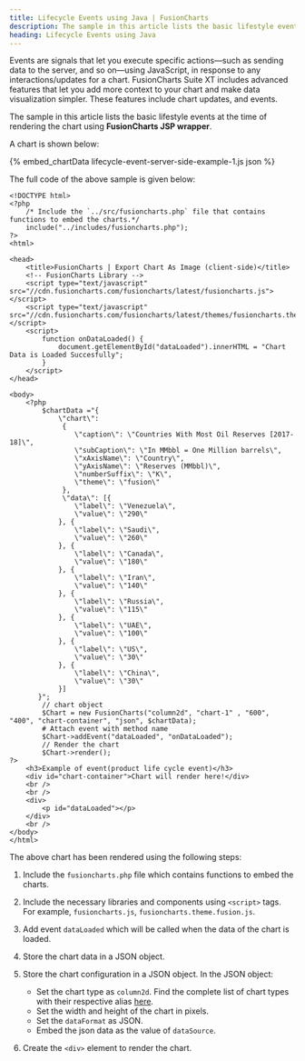 ```yaml
---
title: Lifecycle Events using Java | FusionCharts
description: The sample in this article lists the basic lifestyle events at the time of rendering the chart using Java.
heading: Lifecycle Events using Java
---
```


Events are signals that let you execute specific actions—such as sending data to the server, and so on—using JavaScript, in response to any interactions/updates for a chart. FusionCharts Suite XT includes advanced features that let you add more context to your chart and make data visualization simpler. These features include chart updates, and events.

The sample in this article lists the basic lifestyle events at the time of rendering the chart using **FusionCharts JSP wrapper**.

A chart is shown below:

{% embed_chartData lifecycle-event-server-side-example-1.js json %}

The full code of the above sample is given below:

```
<!DOCTYPE html>
<?php
    /* Include the `../src/fusioncharts.php` file that contains functions to embed the charts.*/
    include("../includes/fusioncharts.php");
?>
<html>

<head>
    <title>FusionCharts | Export Chart As Image (client-side)</title>
    <!-- FusionCharts Library -->
    <script type="text/javascript" src="//cdn.fusioncharts.com/fusioncharts/latest/fusioncharts.js"></script>
    <script type="text/javascript" src="//cdn.fusioncharts.com/fusioncharts/latest/themes/fusioncharts.theme.fusion.js"></script>
    <script>
        function onDataLoaded() {
            document.getElementById("dataLoaded").innerHTML = "Chart Data is Loaded Succesfully";
        }
    </script>
</head>

<body>
    <?php
        $chartData ="{  
            \"chart\":
             {  
                \"caption\": \"Countries With Most Oil Reserves [2017-18]\",
                \"subCaption\": \"In MMbbl = One Million barrels\",
                \"xAxisName\": \"Country\",
                \"yAxisName\": \"Reserves (MMbbl)\",
                \"numberSuffix\": \"K\",
                \"theme\": \"fusion\"
             },
             \"data\": [{
                \"label\": \"Venezuela\",
                \"value\": \"290\"
            }, {
                \"label\": \"Saudi\",
                \"value\": \"260\"
            }, {
                \"label\": \"Canada\",
                \"value\": \"180\"
            }, {
                \"label\": \"Iran\",
                \"value\": \"140\"
            }, {
                \"label\": \"Russia\",
                \"value\": \"115\"
            }, {
                \"label\": \"UAE\",
                \"value\": \"100\"
            }, {
                \"label\": \"US\",
                \"value\": \"30\"
            }, {
                \"label\": \"China\",
                \"value\": \"30\"
            }]
       }";
        // chart object
        $Chart = new FusionCharts("column2d", "chart-1" , "600", "400", "chart-container", "json", $chartData);
        # Attach event with method name
        $Chart->addEvent("dataLoaded", "onDataLoaded");
        // Render the chart
        $Chart->render();
?>
    <h3>Example of event(product life cycle event)</h3>
    <div id="chart-container">Chart will render here!</div>
    <br />
    <br />
    <div>
        <p id="dataLoaded"></p>
    </div>
    <br />
</body>
</html>
```

The above chart has been rendered using the following steps:

1. Include the `fusioncharts.php` file which contains functions to embed the charts.

2. Include the necessary libraries and components using `<script>` tags. For example, `fusioncharts.js`, `fusioncharts.theme.fusion.js`.

3. Add event `dataLoaded` which will be called when the data of the chart is loaded.

4. Store the chart data in a JSON object.

5. Store the chart configuration in a JSON object. In the JSON object:
    * Set the chart type as `column2d`. Find the complete list of chart types with their respective alias [here](https://www.fusioncharts.com/dev/chart-guide/list-of-charts).
    * Set the width and height of the chart in pixels. 
    * Set the `dataFormat` as JSON.
    * Embed the json data as the value of `dataSource`.

6. Create the `<div>` element to render the chart.